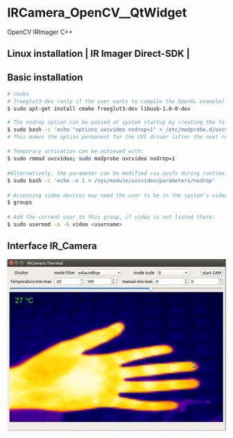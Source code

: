 # IRCamera_OpenCV__QtWidget
OpenCV IRImager C++

## Linux installation | IR Imager Direct-SDK |

## Basic installation

```bash
# cmake
# freeglut3-dev (only if the user wants to compile the OpenGL example)
$ sudo apt-get install cmake freeglut3-dev libusb-1.0-0-dev
```

```bash
# The nodrop option can be passed at system startup by creating the following file:
$ sudo bash -c 'echo "options uvcvideo nodrop=1" > /etc/modprobe.d/uvcvideo.conf'
# This makes the option permanent for the UVC driver (after the next reboot).

# Temporary activation can be achieved with:
$ sudo rmmod uvcvideo; sudo modprobe uvcvideo nodrop=1

#Alternatively, the parameter can be modified via sysfs during runtime:
$ sudo bash -c 'echo -n 1 > /sys/module/uvcvideo/parameters/nodrop'

# Accessing video devices may need the user to be in the system's video group. Checking membership can be done with:
$ groups

# Add the current user to this group, if video is not listed there:
$ sudo usermod -a -G video <username>
```


## Interface IR_Camera
![gjkabc](https://github.com/werasaimon/IRCamera_OpenCV__QtWidget/blob/main/image/thermal_img.png)
